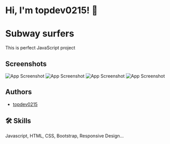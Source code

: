 
# Hi, I'm topdev0215! 👋


# Subway surfers

This is perfect JavaScript project


## Screenshots

![App Screenshot](https://i.postimg.cc/t4xHr5G9/land1.png)
![App Screenshot](https://i.postimg.cc/Wbf2YzDw/land2.png)
![App Screenshot](https://i.postimg.cc/SKBjqJ2D/home.png)
![App Screenshot](https://i.postimg.cc/fLjz8vXV/home2.png)


## Authors

- [topdev0215](https://www.github.com/topdev0215)


## 🛠 Skills
Javascript, HTML, CSS, Bootstrap, Responsive Design...

